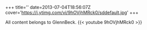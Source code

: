 +++
title=''
date=2013-07-04T18:56:07Z
cover='https://i.ytimg.com/vi/9hOVjhMRck0/sddefault.jpg'
+++

All content belongs to GlennBeck.
{{< youtube 9hOVjhMRck0 >}}
